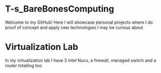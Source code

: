# T-s_BareBonesComputing
Welcome to my GitHub!
Here I will showcase personal projects where I do proof of concept and apply new technologies I may be curious about
# Virtualization Lab
In my virtualization lab I have 3 intel Nucs, a firewall, managed switch and a router totalling too 
